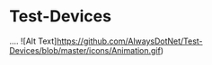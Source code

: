 # Test-Devices
....
![Alt Text]https://github.com/AlwaysDotNet/Test-Devices/blob/master/icons/Animation.gif)
